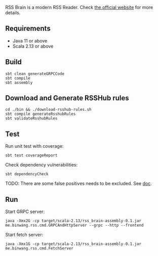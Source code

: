 
RSS Brain is a modern RSS Reader. Check [the official website](https://www.rssbrain.com/) for more details.

## Requirements

* Java 11 or above
* Scala 2.13 or above

## Build

```
sbt clean generateGRPCCode
sbt compile
sbt assembly
```

## Download and Generate RSSHub rules

```
cd ./bin && ./download-rsshub-rules.sh
sbt compile generateRsshubRules
sbt validateRsshubRules
```

## Test

Run unit test with coverage:

```
sbt test coverageReport
```

Check dependency vulnerabilities:

```
sbt dependencyCheck
```

TODO: There are some false positives needs to be excluded. See [doc](https://github.com/albuch/sbt-dependency-check).


## Run

Start GRPC server:

```
java -Xmx2G -cp target/scala-2.13/rss_brain-assembly-0.1.jar me.binwang.rss.cmd.GRPCAndHttpServer --grpc --http --frontend
```

Start fetch server:

```
java -Xmx1G -cp target/scala-2.13/rss_brain-assembly-0.1.jar me.binwang.rss.cmd.FetchServer
```
